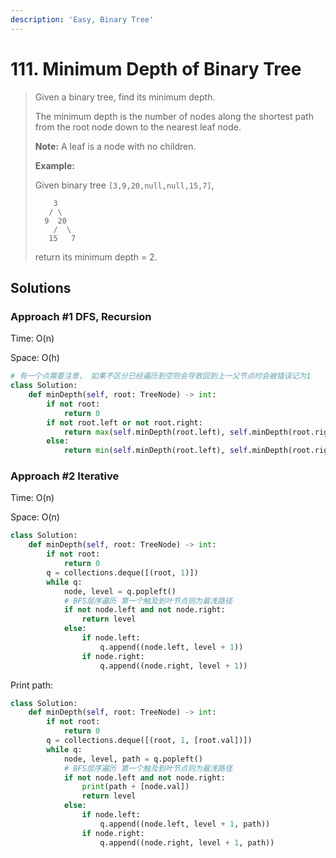 ```yaml
---
description: 'Easy, Binary Tree'
---
```


# 111. Minimum Depth of Binary Tree

> Given a binary tree, find its minimum depth.
>
> The minimum depth is the number of nodes along the shortest path from the root node down to the nearest leaf node.
>
> **Note:** A leaf is a node with no children.
>
> **Example:**
>
> Given binary tree `[3,9,20,null,null,15,7]`,
>
> ```text
>     3
>    / \
>   9  20
>     /  \
>    15   7
> ```
>
> return its minimum depth = 2.

## Solutions

### Approach \#1 DFS, Recursion

Time: O\(n\)

Space: O\(h\)

```python
# 有一个点需要注意， 如果不区分已经遍历到空则会导致回到上一父节点时会被错误记为1
class Solution:
    def minDepth(self, root: TreeNode) -> int:
        if not root:
            return 0
        if not root.left or not root.right:
            return max(self.minDepth(root.left), self.minDepth(root.right)) + 1
        else:            
            return min(self.minDepth(root.left), self.minDepth(root.right)) + 1
```

### Approach \#2 Iterative

Time: O\(n\)

Space: O\(n\)

```python
class Solution:
    def minDepth(self, root: TreeNode) -> int:
        if not root:
            return 0
        q = collections.deque([(root, 1)])
        while q:
            node, level = q.popleft()
            # BFS层序遍历 第一个触及到叶节点则为最浅路径
            if not node.left and not node.right:
                return level
            else:
                if node.left:
                    q.append((node.left, level + 1))
                if node.right:
                    q.append((node.right, level + 1))
```

Print path:

```python
class Solution:
    def minDepth(self, root: TreeNode) -> int:
        if not root:
            return 0
        q = collections.deque([(root, 1, [root.val])])
        while q:
            node, level, path = q.popleft()
            # BFS层序遍历 第一个触及到叶节点则为最浅路径
            if not node.left and not node.right:
                print(path + [node.val])
                return level
            else:
                if node.left:
                    q.append((node.left, level + 1, path))
                if node.right:
                    q.append((node.right, level + 1, path))
```

